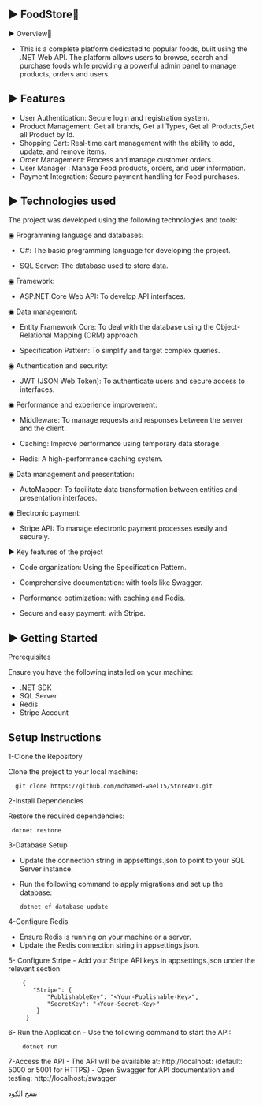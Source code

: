 ▶ FoodStore🍔
----------------------------------
▶ Overview👀

   - This is a complete platform dedicated to popular foods, built using the .NET Web API. The platform allows users to browse, search and purchase foods while providing a powerful admin panel to manage products, orders and users.


▶ Features 
-------------------------------------
   - User Authentication: Secure login and registration system.
   - Product Management: Get all brands, Get all Types, Get all Products,Get all Product by Id.
   - Shopping Cart: Real-time cart management with the ability to add, update, and remove items.
   - Order Management: Process and manage customer orders.
   - User Manager : Manage Food products, orders, and user information.
   - Payment Integration: Secure payment handling for Food purchases.

▶ Technologies used
-----------------------------------
 The project was developed using the following technologies and tools:

 ◉ Programming language and databases:

   - C#: The basic programming language for developing the project.

   - SQL Server: The database used to store data.

 ◉ Framework:

   - ASP.NET Core Web API: To develop API interfaces.

 ◉ Data management:

   - Entity Framework Core: To deal with the database using the Object-Relational Mapping (ORM) approach.

   - Specification Pattern: To simplify and target complex queries.

 ◉ Authentication and security:

   - JWT (JSON Web Token): To authenticate users and secure access to interfaces.
     
 ◉ Performance and experience improvement:

   - Middleware: To manage requests and responses between the server and the client.

   - Caching: Improve performance using temporary data storage.

   - Redis: A high-performance caching system.

  ◉ Data management and presentation:

   - AutoMapper: To facilitate data transformation between entities and presentation interfaces.
     
  ◉ Electronic payment:

   - Stripe API: To manage electronic payment processes easily and securely.
     
▶ Key features of the project

  - Code organization: Using the Specification Pattern.
  
  - Comprehensive documentation: with tools like Swagger.

  - Performance optimization: with caching and Redis.
    
  - Secure and easy payment: with Stripe.

▶ Getting Started
-----------------------------------
Prerequisites

Ensure you have the following installed on your machine:

  - .NET SDK 
  - SQL Server 
  - Redis 
  - Stripe Account

Setup Instructions
-----------------------------------
  1-Clone the Repository
  
   Clone the project to your local machine:
    
      git clone https://github.com/mohamed-wael15/StoreAPI.git
  
  2-Install Dependencies
 
   Restore the required dependencies:
   
     dotnet restore
     
 3-Database Setup

 - Update the connection string in appsettings.json to point to your SQL Server instance.
 - Run the following command to apply migrations and set up the database:
   
       dotnet ef database update

  4-Configure Redis

  - Ensure Redis is running on your machine or a server.
  - Update the Redis connection string in appsettings.json.

 5- Configure Stripe
    - Add your Stripe API keys in appsettings.json under the relevant section:
    
        {
           "Stripe": {
               "PublishableKey": "<Your-Publishable-Key>",
               "SecretKey": "<Your-Secret-Key>"
            }
         }

  6- Run the Application
    - Use the following command to start the API:
    
        dotnet run

  7-Access the API
    - The API will be available at:
           http://localhost:<port> (default: 5000 or 5001 for HTTPS)
    - Open Swagger for API documentation and testing:
           http://localhost:<port>/swagger

نسخ الكود


